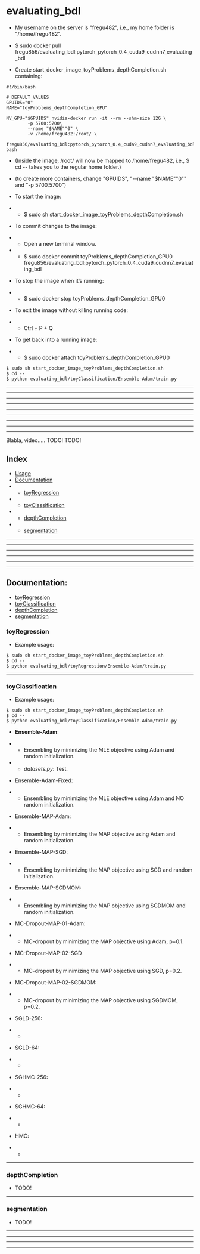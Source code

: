 # evaluating_bdl

- My username on the server is "fregu482", i.e., my home folder is "/home/fregu482".

- $ sudo docker pull fregu856/evaluating_bdl:pytorch_pytorch_0.4_cuda9_cudnn7_evaluating_bdl
- Create start_docker_image_toyProblems_depthCompletion.sh containing:
```
#!/bin/bash

# DEFAULT VALUES
GPUIDS="0"
NAME="toyProblems_depthCompletion_GPU"

NV_GPU="$GPUIDS" nvidia-docker run -it --rm --shm-size 12G \
        -p 5700:5700\
        --name "$NAME""0" \
        -v /home/fregu482:/root/ \
        fregu856/evaluating_bdl:pytorch_pytorch_0.4_cuda9_cudnn7_evaluating_bdl bash
```
- (Inside the image, /root/ will now be mapped to /home/fregu482, i.e., $ cd -- takes you to the regular home folder.)

- (to create more containers, change "GPUIDS", "--name "$NAME""0"" and "-p 5700:5700")

- To start the image:
- - $ sudo sh start_docker_image_toyProblems_depthCompletion.sh
- To commit changes to the image:
- - Open a new terminal window.
- - $ sudo docker commit toyProblems_depthCompletion_GPU0 fregu856/evaluating_bdl:pytorch_pytorch_0.4_cuda9_cudnn7_evaluating_bdl
- To stop the image when it’s running:
- - $ sudo docker stop toyProblems_depthCompletion_GPU0
- To exit the image without killing running code:
- - Ctrl + P + Q
- To get back into a running image:
- - $ sudo docker attach toyProblems_depthCompletion_GPU0

```
$ sudo sh start_docker_image_toyProblems_depthCompletion.sh
$ cd --
$ python evaluating_bdl/toyClassification/Ensemble-Adam/train.py 
```


















***
***
***
***
***
***
***
***
***

Blabla, video..... TODO! TODO!





## Index
- [Usage](#usage)
- [Documentation](#documentation)
- - [toyRegression](#toyregression)
- - [toyClassification](#toyclassification)
- - [depthCompletion](#depthcompletion)
- - [segmentation](#segmentation)

***
***
***













***
***
***
## Documentation:

- [toyRegression](#toyregression)
- [toyClassification](#toyclassification)
- [depthCompletion](#depthcompletion)
- [segmentation](#segmentation)

### toyRegression

- Example usage:
```
$ sudo sh start_docker_image_toyProblems_depthCompletion.sh
$ cd --
$ python evaluating_bdl/toyRegression/Ensemble-Adam/train.py 
```
***








### toyClassification

- Example usage:
```
$ sudo sh start_docker_image_toyProblems_depthCompletion.sh
$ cd --
$ python evaluating_bdl/toyClassification/Ensemble-Adam/train.py 
```

- **Ensemble-Adam**:
- - Ensembling by minimizing the MLE objective using Adam and random initialization.
- - _datasets.py_: Test.

- Ensemble-Adam-Fixed:
- - Ensembling by minimizing the MLE objective using Adam and NO random initialization.

- Ensemble-MAP-Adam:
- - Ensembling by minimizing the MAP objective using Adam and random initialization.

- Ensemble-MAP-SGD:
- - Ensembling by minimizing the MAP objective using SGD and random initialization.

- Ensemble-MAP-SGDMOM:
- - Ensembling by minimizing the MAP objective using SGDMOM and random initialization.

- MC-Dropout-MAP-01-Adam:
- - MC-dropout by minimizing the MAP objective using Adam, p=0.1.

- MC-Dropout-MAP-02-SGD
- - MC-dropout by minimizing the MAP objective using SGD, p=0.2.

- MC-Dropout-MAP-02-SGDMOM:
- - MC-dropout by minimizing the MAP objective using SGDMOM, p=0.2.

- SGLD-256:
- - 

- SGLD-64:
- - 

- SGHMC-256:
- - 

- SGHMC-64:
- - 

- HMC:
- - 
***









### depthCompletion

- TODO!
***








### segmentation

- TODO!
***
***
***
***
